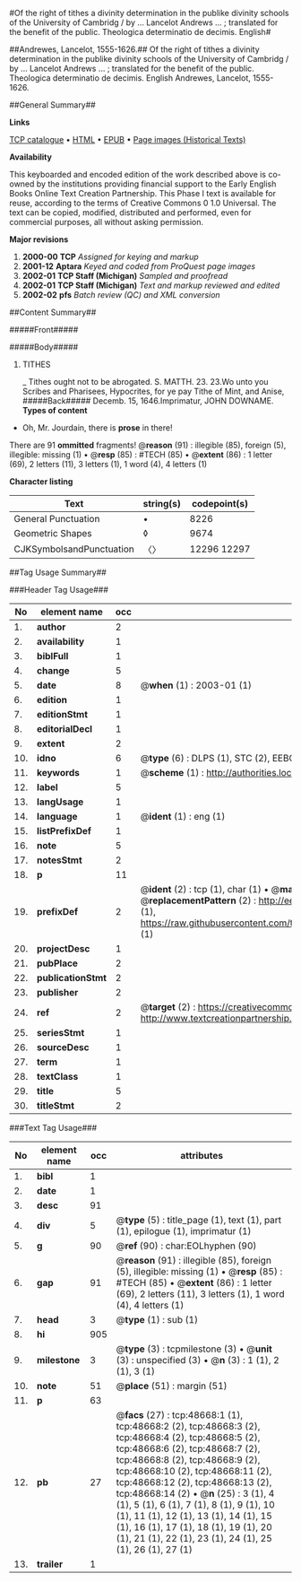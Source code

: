 #Of the right of tithes a divinity determination in the publike divinity schools of the University of Cambridg / by ... Lancelot Andrews ... ; translated for the benefit of the public. Theologica determinatio de decimis. English#

##Andrewes, Lancelot, 1555-1626.##
Of the right of tithes a divinity determination in the publike divinity schools of the University of Cambridg / by ... Lancelot Andrews ... ; translated for the benefit of the public.
Theologica determinatio de decimis. English
Andrewes, Lancelot, 1555-1626.

##General Summary##

**Links**

[TCP catalogue](http://www.ota.ox.ac.uk/tcp/)  • 
[HTML](http://tei.it.ox.ac.uk/tcp/Texts-HTML/free/A25/A25401.html)  • 
[EPUB](http://tei.it.ox.ac.uk/tcp/Texts-EPUB/free/A25/A25401.epub) • 
[Page images (Historical Texts)](https://data.historicaltexts.jisc.ac.uk/view?pubId=eebo-11760328e&pageId=eebo-11760328e-48668-1)

**Availability**

This keyboarded and encoded edition of the
	       work described above is co-owned by the institutions
	       providing financial support to the Early English Books
	       Online Text Creation Partnership. This Phase I text is
	       available for reuse, according to the terms of Creative
	       Commons 0 1.0 Universal. The text can be copied,
	       modified, distributed and performed, even for
	       commercial purposes, all without asking permission.

**Major revisions**

1. __2000-00__ __TCP__ *Assigned for keying and markup*
1. __2001-12__ __Aptara__ *Keyed and coded from ProQuest page images*
1. __2002-01__ __TCP Staff (Michigan)__ *Sampled and proofread*
1. __2002-01__ __TCP Staff (Michigan)__ *Text and markup reviewed and edited*
1. __2002-02__ __pfs__ *Batch review (QC) and XML conversion*

##Content Summary##

#####Front#####

#####Body#####

1. TITHES

    _ Tithes ought not to be abrogated.
S. MATTH. 23. 23.Wo unto you Scribes and Pharisees, Hypocrites, for ye pay
Tithe of Mint, and Anise,
#####Back#####
Decemb. 15, 1646.Imprimatur,
JOHN DOWNAME.
**Types of content**

  * Oh, Mr. Jourdain, there is **prose** in there!

There are 91 **ommitted** fragments! 
 @__reason__ (91) : illegible (85), foreign (5), illegible: missing (1)  •  @__resp__ (85) : #TECH (85)  •  @__extent__ (86) : 1 letter (69), 2 letters (11), 3 letters (1), 1 word (4), 4 letters (1)

**Character listing**


|Text|string(s)|codepoint(s)|
|---|---|---|
|General Punctuation|•|8226|
|Geometric Shapes|◊|9674|
|CJKSymbolsandPunctuation|〈〉|12296 12297|

##Tag Usage Summary##

###Header Tag Usage###

|No|element name|occ|attributes|
|---|---|---|---|
|1.|__author__|2||
|2.|__availability__|1||
|3.|__biblFull__|1||
|4.|__change__|5||
|5.|__date__|8| @__when__ (1) : 2003-01 (1)|
|6.|__edition__|1||
|7.|__editionStmt__|1||
|8.|__editorialDecl__|1||
|9.|__extent__|2||
|10.|__idno__|6| @__type__ (6) : DLPS (1), STC (2), EEBO-CITATION (1), OCLC (1), VID (1)|
|11.|__keywords__|1| @__scheme__ (1) : http://authorities.loc.gov/ (1)|
|12.|__label__|5||
|13.|__langUsage__|1||
|14.|__language__|1| @__ident__ (1) : eng (1)|
|15.|__listPrefixDef__|1||
|16.|__note__|5||
|17.|__notesStmt__|2||
|18.|__p__|11||
|19.|__prefixDef__|2| @__ident__ (2) : tcp (1), char (1)  •  @__matchPattern__ (2) : ([0-9\-]+):([0-9IVX]+) (1), (.+) (1)  •  @__replacementPattern__ (2) : http://eebo.chadwyck.com/downloadtiff?vid=$1&page=$2 (1), https://raw.githubusercontent.com/textcreationpartnership/Texts/master/tcpchars.xml#$1 (1)|
|20.|__projectDesc__|1||
|21.|__pubPlace__|2||
|22.|__publicationStmt__|2||
|23.|__publisher__|2||
|24.|__ref__|2| @__target__ (2) : https://creativecommons.org/publicdomain/zero/1.0/ (1), http://www.textcreationpartnership.org/docs/. (1)|
|25.|__seriesStmt__|1||
|26.|__sourceDesc__|1||
|27.|__term__|1||
|28.|__textClass__|1||
|29.|__title__|5||
|30.|__titleStmt__|2||


###Text Tag Usage###

|No|element name|occ|attributes|
|---|---|---|---|
|1.|__bibl__|1||
|2.|__date__|1||
|3.|__desc__|91||
|4.|__div__|5| @__type__ (5) : title_page (1), text (1), part (1), epilogue (1), imprimatur (1)|
|5.|__g__|90| @__ref__ (90) : char:EOLhyphen (90)|
|6.|__gap__|91| @__reason__ (91) : illegible (85), foreign (5), illegible: missing (1)  •  @__resp__ (85) : #TECH (85)  •  @__extent__ (86) : 1 letter (69), 2 letters (11), 3 letters (1), 1 word (4), 4 letters (1)|
|7.|__head__|3| @__type__ (1) : sub (1)|
|8.|__hi__|905||
|9.|__milestone__|3| @__type__ (3) : tcpmilestone (3)  •  @__unit__ (3) : unspecified (3)  •  @__n__ (3) : 1 (1), 2 (1), 3 (1)|
|10.|__note__|51| @__place__ (51) : margin (51)|
|11.|__p__|63||
|12.|__pb__|27| @__facs__ (27) : tcp:48668:1 (1), tcp:48668:2 (2), tcp:48668:3 (2), tcp:48668:4 (2), tcp:48668:5 (2), tcp:48668:6 (2), tcp:48668:7 (2), tcp:48668:8 (2), tcp:48668:9 (2), tcp:48668:10 (2), tcp:48668:11 (2), tcp:48668:12 (2), tcp:48668:13 (2), tcp:48668:14 (2)  •  @__n__ (25) : 3 (1), 4 (1), 5 (1), 6 (1), 7 (1), 8 (1), 9 (1), 10 (1), 11 (1), 12 (1), 13 (1), 14 (1), 15 (1), 16 (1), 17 (1), 18 (1), 19 (1), 20 (1), 21 (1), 22 (1), 23 (1), 24 (1), 25 (1), 26 (1), 27 (1)|
|13.|__trailer__|1||
